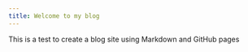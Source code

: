 ```yaml
---
title: Welcome to my blog
---
```


This is a test to create a blog site using Markdown and GitHub pages

